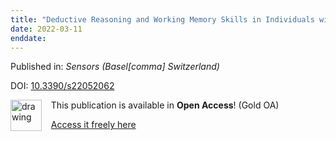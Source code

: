 ```yaml
---
title: "Deductive Reasoning and Working Memory Skills in Individuals with Blindness."
date: 2022-03-11
enddate:
---
```


Published in: *Sensors (Basel[comma] Switzerland)*

DOI: [10.3390/s22052062](https://doi.org/10.3390/s22052062)

<img src="https://upload.wikimedia.org/wikipedia/commons/thumb/7/77/Open_Access_logo_PLoS_transparent.svg/800px-Open_Access_logo_PLoS_transparent.svg.png" alt="drawing" width="50" align="left"/> &nbsp;&nbsp;&nbsp;This publication is available in **Open Access**! (Gold OA)

&nbsp;&nbsp;&nbsp;[Access it freely here](https://www.mdpi.com/1424-8220/22/5/2062/pdf?version=1646874969
)

